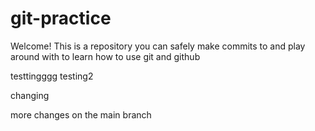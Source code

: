 # git-practice

Welcome! This is a repository you can safely make commits to and play around with to learn how to use git and github

testtingggg
testing2

changing

more changes on the main branch